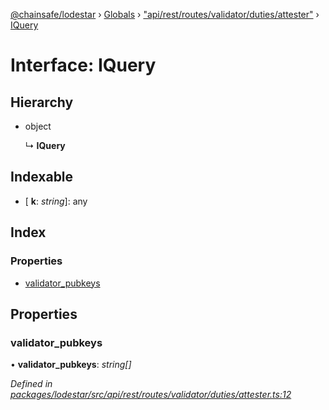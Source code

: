[@chainsafe/lodestar](../README.md) › [Globals](../globals.md) › ["api/rest/routes/validator/duties/attester"](../modules/_api_rest_routes_validator_duties_attester_.md) › [IQuery](_api_rest_routes_validator_duties_attester_.iquery.md)

# Interface: IQuery

## Hierarchy

* object

  ↳ **IQuery**

## Indexable

* \[ **k**: *string*\]: any

## Index

### Properties

* [validator_pubkeys](_api_rest_routes_validator_duties_attester_.iquery.md#validator_pubkeys)

## Properties

###  validator_pubkeys

• **validator_pubkeys**: *string[]*

*Defined in [packages/lodestar/src/api/rest/routes/validator/duties/attester.ts:12](https://github.com/ChainSafe/lodestar/blob/a092bb827/packages/lodestar/src/api/rest/routes/validator/duties/attester.ts#L12)*

